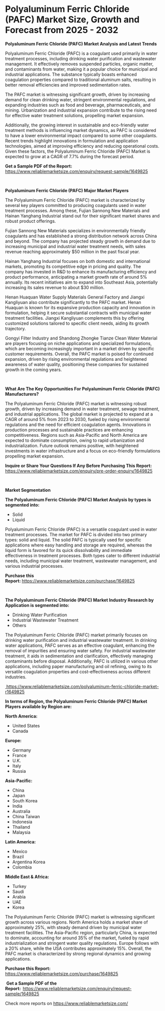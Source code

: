 <p><h1>Polyaluminum Ferric Chloride (PAFC) Market Size, Growth and Forecast from 2025 - 2032</h1></p><p><strong>Polyaluminum Ferric Chloride (PAFC) Market Analysis and Latest Trends</strong></p>
<p><p>Polyaluminum Ferric Chloride (PAFC) is a coagulant used primarily in water treatment processes, including drinking water purification and wastewater management. It effectively removes suspended particles, organic matter, and contaminants from water, making it a popular choice for municipal and industrial applications. The substance typically boasts enhanced coagulation properties compared to traditional aluminum salts, resulting in better removal efficiencies and improved sedimentation rates.</p><p>The PAFC market is witnessing significant growth, driven by increasing demand for clean drinking water, stringent environmental regulations, and expanding industries such as food and beverage, pharmaceuticals, and mining. Urbanization and industrial expansion contribute to the rising need for effective water treatment solutions, propelling market expansion.</p><p>Additionally, the growing interest in sustainable and eco-friendly water treatment methods is influencing market dynamics, as PAFC is considered to have a lower environmental impact compared to some other coagulants. Recent trends highlight innovations in formulation and application technologies, aimed at improving efficiency and reducing operational costs. Given these factors, the Polyaluminum Ferric Chloride (PAFC) Market is expected to grow at a CAGR of 7.7% during the forecast period.</p></p>
<p><strong>Get a Sample PDF of the Report:&nbsp;</strong> <a href="https://www.reliablemarketsize.com/enquiry/request-sample/1649825?utm_campaign=3460&utm_medium=2&utm_source=Github&utm_content=ia&utm_term=26032025&utm_id=polyaluminum-ferric-chloride-pafc">https://www.reliablemarketsize.com/enquiry/request-sample/1649825</a></p>
<p>&nbsp;</p>
<p><strong>Polyaluminum Ferric Chloride (PAFC) Major Market Players</strong></p>
<p><p>The Polyaluminum Ferric Chloride (PAFC) market is characterized by several key players committed to producing coagulants used in water treatment processes. Among these, Fujian Sannong New Materials and Hainan Yanghang Industrial stand out for their significant market shares and robust product offerings.</p><p>Fujian Sannong New Materials specializes in environmentally friendly coagulants and has established a strong distribution network across China and beyond. The company has projected steady growth in demand due to increasing municipal and industrial water treatment needs, with sales revenue reaching approximately $50 million in the past fiscal year.</p><p>Hainan Yanghang Industrial focuses on both domestic and international markets, promoting its competitive edge in pricing and quality. The company has invested in R&D to enhance its manufacturing efficiency and product performance, anticipating a market growth rate of around 5% annually. Its recent initiatives aim to expand into Southeast Asia, potentially increasing its sales revenue to about $30 million.</p><p>Henan Huaquan Water Supply Materials General Factory and Jiangxi Kangliyuan also contribute significantly to the PAFC market. Henan Huaquan is known for its expansive production capacity and innovation in formulation, helping it secure substantial contracts with municipal water treatment facilities. Jiangxi Kangliyuan complements this by offering customized solutions tailored to specific client needs, aiding its growth trajectory.</p><p>Gongyi Filter Industry and Shandong Zhongke Tianze Clean Water Material are players focusing on niche applications and specialized formulations, which are becoming increasingly important in a market driven by specific customer requirements. Overall, the PAFC market is poised for continued expansion, driven by rising environmental regulations and heightened awareness of water quality, positioning these companies for sustained growth in the coming years.</p></p>
<p>&nbsp;</p>
<p><strong>What Are The Key Opportunities For Polyaluminum Ferric Chloride (PAFC) Manufacturers?</strong></p>
<p><p>The Polyaluminum Ferric Chloride (PAFC) market is witnessing robust growth, driven by increasing demand in water treatment, sewage treatment, and industrial applications. The global market is projected to expand at a CAGR of around 5% from 2023 to 2030, fueled by rising environmental regulations and the need for efficient coagulation agents. Innovations in production processes and sustainable practices are enhancing competitiveness. Regions such as Asia-Pacific and North America are expected to dominate consumption, owing to rapid urbanization and industrialization. Future outlook remains positive, with heightened investments in water infrastructure and a focus on eco-friendly formulations propelling market expansion.</p></p>
<p><strong>Inquire or Share Your Questions If Any Before Purchasing This Report:</strong> <a href="https://www.reliablemarketsize.com/enquiry/pre-order-enquiry/1649825?utm_campaign=3460&utm_medium=2&utm_source=Github&utm_content=ia&utm_term=26032025&utm_id=polyaluminum-ferric-chloride-pafc">https://www.reliablemarketsize.com/enquiry/pre-order-enquiry/1649825</a></p>
<p>&nbsp;</p>
<p><strong>Market Segmentation</strong></p>
<p><strong>The Polyaluminum Ferric Chloride (PAFC) Market Analysis by types is segmented into:</strong></p>
<p><ul><li>Solid</li><li>Liquid</li></ul></p>
<p><p>Polyaluminum Ferric Chloride (PAFC) is a versatile coagulant used in water treatment processes. The market for PAFC is divided into two primary types: solid and liquid. The solid PAFC is typically used for specific applications where easy handling and storage are required, whereas the liquid form is favored for its quick dissolvability and immediate effectiveness in treatment processes. Both types cater to different industrial needs, including municipal water treatment, wastewater management, and various industrial processes.</p></p>
<p><strong>Purchase this Report:&nbsp;</strong><a href="https://www.reliablemarketsize.com/purchase/1649825?utm_campaign=3460&utm_medium=2&utm_source=Github&utm_content=ia&utm_term=26032025&utm_id=polyaluminum-ferric-chloride-pafc">https://www.reliablemarketsize.com/purchase/1649825</a></p>
<p>&nbsp;</p>
<p><strong>The Polyaluminum Ferric Chloride (PAFC) Market Industry Research by Application is segmented into:</strong></p>
<p><ul><li>Drinking Water Purification</li><li>Industrial Wastewater Treatment</li><li>Others</li></ul></p>
<p><p>The Polyaluminum Ferric Chloride (PAFC) market primarily focuses on drinking water purification and industrial wastewater treatment. In drinking water applications, PAFC serves as an effective coagulant, enhancing the removal of impurities and ensuring water safety. For industrial wastewater treatment, it aids in sedimentation and clarification, effectively managing contaminants before disposal. Additionally, PAFC is utilized in various other applications, including paper manufacturing and oil refining, owing to its versatile coagulation properties and cost-effectiveness across different industries.</p></p>
<p><a href="https://www.reliablemarketsize.com/polyaluminum-ferric-chloride-market-r1649825?utm_campaign=3460&utm_medium=2&utm_source=Github&utm_content=ia&utm_term=26032025&utm_id=polyaluminum-ferric-chloride-pafc">&nbsp;https://www.reliablemarketsize.com/polyaluminum-ferric-chloride-market-r1649825</a></p>
<p><strong>In terms of Region, the Polyaluminum Ferric Chloride (PAFC) Market Players available by Region are:</strong></p>
<p>
    <p> <strong> North America: </strong>
        <ul>
            <li>United States</li>
            <li>Canada</li>
        </ul>
        </p> 
    <p> <strong> Europe: </strong>
        <ul>
            <li>Germany</li>
            <li>France</li>
            <li>U.K.</li>
            <li>Italy</li>
            <li>Russia</li>
        </ul>
        </p> 
    <p> <strong> Asia-Pacific: </strong>
        <ul>
            <li>China</li>
            <li>Japan</li>
            <li>South Korea</li>
            <li>India</li>
            <li>Australia</li>
            <li>China Taiwan</li>
            <li>Indonesia</li>
            <li>Thailand</li>
            <li>Malaysia</li>
        </ul>
        </p> 
    <p> <strong> Latin America: </strong>
        <ul>
            <li>Mexico</li>
            <li>Brazil</li>
            <li>Argentina Korea</li>
            <li>Colombia</li>
        </ul>
        </p> 
    <p> <strong> Middle East & Africa: </strong>
        <ul>
            <li>Turkey</li>
            <li>Saudi</li>
            <li>Arabia</li>
            <li>UAE</li>
            <li>Korea</li>
        </ul>
    </p>
    </p>
<p><p>The Polyaluminum Ferric Chloride (PAFC) market is witnessing significant growth across various regions. North America holds a market share of approximately 25%, with steady demand driven by municipal water treatment facilities. The Asia-Pacific region, particularly China, is expected to dominate, accounting for around 35% of the market, fueled by rapid industrialization and stringent water quality regulations. Europe follows with a 20% share, while the USA contributes approximately 15%. Overall, the PAFC market is characterized by strong regional dynamics and growing applications.</p></p>
<p><strong>Purchase this Report: </strong><a href="https://www.reliablemarketsize.com/purchase/1649825?utm_campaign=3460&utm_medium=2&utm_source=Github&utm_content=ia&utm_term=26032025&utm_id=polyaluminum-ferric-chloride-pafc">https://www.reliablemarketsize.com/purchase/1649825</a></p>
<p>&nbsp;<strong>Get a Sample PDF of the Report:&nbsp;&nbsp;</strong><a href="https://www.reliablemarketsize.com/enquiry/request-sample/1649825?utm_campaign=3460&utm_medium=2&utm_source=Github&utm_content=ia&utm_term=26032025&utm_id=polyaluminum-ferric-chloride-pafc">https://www.reliablemarketsize.com/enquiry/request-sample/1649825</a></p>
<p><strong></strong></p>
<p>Check more reports on <a href="https://www.reliablemarketsize.com/?utm_campaign=3460&utm_medium=2&utm_source=Github&utm_content=ia&utm_term=26032025&utm_id=polyaluminum-ferric-chloride-pafc">https://www.reliablemarketsize.com/</a></p>